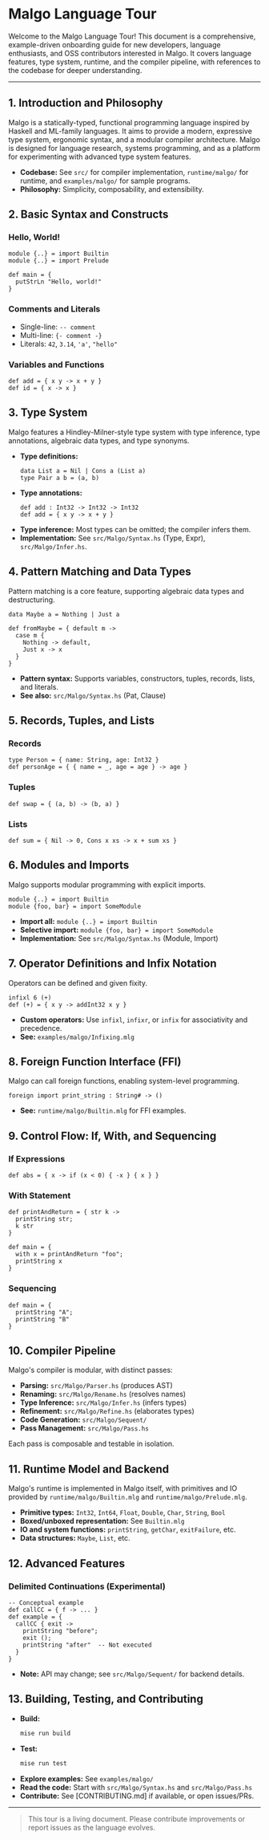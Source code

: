 # Malgo Language Tour

Welcome to the Malgo Language Tour! This document is a comprehensive, example-driven onboarding guide for new developers, language enthusiasts, and OSS contributors interested in Malgo. It covers language features, type system, runtime, and the compiler pipeline, with references to the codebase for deeper understanding.

---

## 1. Introduction and Philosophy

Malgo is a statically-typed, functional programming language inspired by Haskell and ML-family languages. It aims to provide a modern, expressive type system, ergonomic syntax, and a modular compiler architecture. Malgo is designed for language research, systems programming, and as a platform for experimenting with advanced type system features.

- **Codebase:** See `src/` for compiler implementation, `runtime/malgo/` for runtime, and `examples/malgo/` for sample programs.
- **Philosophy:** Simplicity, composability, and extensibility.

## 2. Basic Syntax and Constructs

### Hello, World!

```malgo
module {..} = import Builtin
module {..} = import Prelude

def main = {
  putStrLn "Hello, world!"
}
```

### Comments and Literals

- Single-line: `-- comment`
- Multi-line: `{- comment -}`
- Literals: `42`, `3.14`, `'a'`, `"hello"`

### Variables and Functions

```malgo
def add = { x y -> x + y }
def id = { x -> x }
```

## 3. Type System

Malgo features a Hindley-Milner-style type system with type inference, type annotations, algebraic data types, and type synonyms.

- **Type definitions:**
  ```malgo
  data List a = Nil | Cons a (List a)
  type Pair a b = (a, b)
  ```
- **Type annotations:**
  ```malgo
  def add : Int32 -> Int32 -> Int32
  def add = { x y -> x + y }
  ```
- **Type inference:** Most types can be omitted; the compiler infers them.
- **Implementation:** See `src/Malgo/Syntax.hs` (Type, Expr), `src/Malgo/Infer.hs`.

## 4. Pattern Matching and Data Types

Pattern matching is a core feature, supporting algebraic data types and destructuring.

```malgo
data Maybe a = Nothing | Just a

def fromMaybe = { default m ->
  case m {
    Nothing -> default,
    Just x -> x
  }
}
```

- **Pattern syntax:** Supports variables, constructors, tuples, records, lists, and literals.
- **See also:** `src/Malgo/Syntax.hs` (Pat, Clause)

## 5. Records, Tuples, and Lists

### Records

```malgo
type Person = { name: String, age: Int32 }
def personAge = { { name = _, age = age } -> age }
```

### Tuples

```malgo
def swap = { (a, b) -> (b, a) }
```

### Lists

```malgo
def sum = { Nil -> 0, Cons x xs -> x + sum xs }
```

## 6. Modules and Imports

Malgo supports modular programming with explicit imports.

```malgo
module {..} = import Builtin
module {foo, bar} = import SomeModule
```

- **Import all:** `module {..} = import Builtin`
- **Selective import:** `module {foo, bar} = import SomeModule`
- **Implementation:** See `src/Malgo/Syntax.hs` (Module, Import)

## 7. Operator Definitions and Infix Notation

Operators can be defined and given fixity.

```malgo
infixl 6 (+)
def (+) = { x y -> addInt32 x y }
```

- **Custom operators:** Use `infixl`, `infixr`, or `infix` for associativity and precedence.
- **See:** `examples/malgo/Infixing.mlg`

## 8. Foreign Function Interface (FFI)

Malgo can call foreign functions, enabling system-level programming.

```malgo
foreign import print_string : String# -> ()
```

- **See:** `runtime/malgo/Builtin.mlg` for FFI examples.

## 9. Control Flow: If, With, and Sequencing

### If Expressions

```malgo
def abs = { x -> if (x < 0) { -x } { x } }
```

### With Statement

```malgo
def printAndReturn = { str k ->
  printString str;
  k str
}

def main = {
  with x = printAndReturn "foo";
  printString x
}
```

### Sequencing

```malgo
def main = {
  printString "A";
  printString "B"
}
```

## 10. Compiler Pipeline

Malgo's compiler is modular, with distinct passes:

- **Parsing:** `src/Malgo/Parser.hs` (produces AST)
- **Renaming:** `src/Malgo/Rename.hs` (resolves names)
- **Type Inference:** `src/Malgo/Infer.hs` (infers types)
- **Refinement:** `src/Malgo/Refine.hs` (elaborates types)
- **Code Generation:** `src/Malgo/Sequent/`
- **Pass Management:** `src/Malgo/Pass.hs`

Each pass is composable and testable in isolation.

## 11. Runtime Model and Backend

Malgo's runtime is implemented in Malgo itself, with primitives and IO provided by `runtime/malgo/Builtin.mlg` and `runtime/malgo/Prelude.mlg`.

- **Primitive types:** `Int32`, `Int64`, `Float`, `Double`, `Char`, `String`, `Bool`
- **Boxed/unboxed representation:** See `Builtin.mlg`
- **IO and system functions:** `printString`, `getChar`, `exitFailure`, etc.
- **Data structures:** `Maybe`, `List`, etc.

## 12. Advanced Features

### Delimited Continuations (Experimental)

```malgo
-- Conceptual example
def callCC = { f -> ... }
def example = {
  callCC { exit ->
    printString "before";
    exit ();
    printString "after"  -- Not executed
  }
}
```

- **Note:** API may change; see `src/Malgo/Sequent/` for backend details.

## 13. Building, Testing, and Contributing

- **Build:**
  ```zsh
  mise run build
  ```
- **Test:**
  ```zsh
  mise run test
  ```
- **Explore examples:** See `examples/malgo/`
- **Read the code:** Start with `src/Malgo/Syntax.hs` and `src/Malgo/Pass.hs`
- **Contribute:** See [CONTRIBUTING.md] if available, or open issues/PRs.

---

> This tour is a living document. Please contribute improvements or report issues as the language evolves.

<!--
Prompt:


You are an experienced technical writer and language engineer with deep expertise in functional programming languages and compiler design.
Your task is to **analyze the entire Malgo codebase**, thoroughly understand its language features and implementation details, and write a clear and comprehensive `tour.md` that introduces the language to new developers.

Please follow these guidelines:

1. Perform a **full-spectrum inspection** of the codebase: understand the syntax, type system, desugaring process, code generation, runtime model, and backend architecture.
2. Write the `tour.md` as an **onboarding document** for developers new to Malgo. Use real code examples to clearly explain each language feature.
3. When exact behavior is unclear, clearly mark assumptions as hypotheses and support them with specific code references.
4. Feel free to use English, Japanese, pseudocode, diagrams, or Markdown to aid clarity and reader comprehension.
5. If a previous version of `tour.md` exists, critically review and revise it to improve structure, accuracy, and educational quality.

**Target readers:**

* Developers familiar with functional languages (Haskell, OCaml, Rust, etc.)
* Programmers interested in type systems and compiler internals
* OSS contributors looking to understand and extend Malgo
-->
